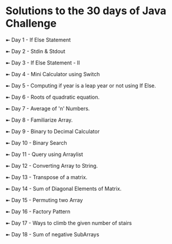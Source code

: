 <h1> Solutions to the 30 days of Java Challenge </h1>

➼ Day 1 - If Else Statement

➼ Day 2 - Stdin & Stdout

➼ Day 3 - If Else Statement - II

➼ Day 4 - Mini Calculator using Switch

➼ Day 5 - Computing if year is a leap year or not using If Else.

➼ Day 6 - Roots of quadratic equation.

➼ Day 7 - Average of 'n' Numbers.

➼ Day 8 - Familiarize Array.

➼ Day 9 - Binary to Decimal Calculator

➼ Day 10 - Binary Search

➼ Day 11 - Query using Arraylist

➼ Day 12 - Converting Array to String.

➼ Day 13 - Transpose of a matrix.

➼ Day 14 - Sum of Diagonal Elements of Matrix.

➼ Day 15 - Permuting two Array

➼ Day 16 - Factory Pattern

➼ Day 17 - Ways to climb the given number of stairs

➼ Day 18 - Sum of negative SubArrays

